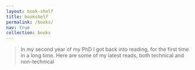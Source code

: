 ```yaml
---
layout: book-shelf
title: bookshelf
permalink: /books/
nav: true
collection: books
---
```


> In my second year of my PhD I got back into reading, for the first time in a long time. Here are some of my latest reads, both technical and non-technical
>
